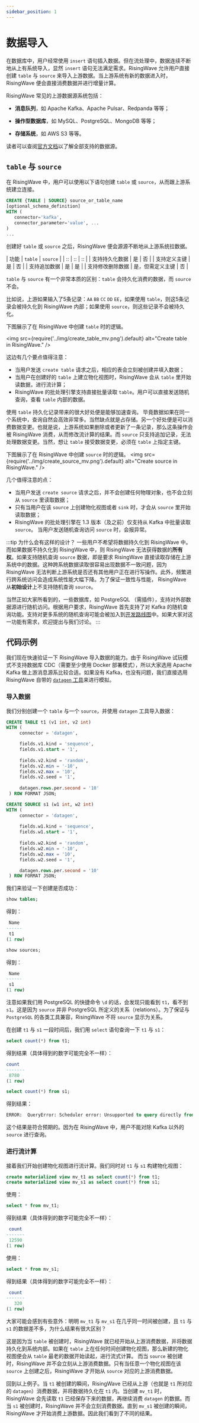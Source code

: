 ```yaml
---
sidebar_position: 1
---
```


# 数据导入

在数据库中，用户经常使用 `insert` 语句插入数据。但在流处理中，数据连续不断地从上有系统导入，显然 `insert` 语句无法满足需求。RisingWave 允许用户直接创建 `table` 与 `source` 来导入上游数据。当上游系统有新的数据进入时，RisingWave 便会直接消费数据并进行增量计算。

RisingWave 常见的上游数据源系统包括：

* **消息队列**，如 Apache Kafka、Apache Pulsar、Redpanda 等等；

* **操作型数据库**，如 MySQL、PostgreSQL、MongoDB 等等；

* **存储系统**，如 AWS S3 等等。

读者可以查阅[官方文档](https://docs.risingwave.com/docs/current/rw-integration-summary/)以了解全部支持的数据源。

## `table` 与 `source`

在 RisingWave 中，用户可以使用以下语句创建 `table` 或 `source`，从而跟上游系统建立连接。

```sql
CREATE {TABLE | SOURCE} source_or_table_name 
[optional_schema_definition]
WITH (
   connector='kafka',
   connector_parameter='value', ...
)
...
```


创建好 `table` 或 `source` 之后，RisingWave 便会源源不断地从上游系统拉数据。


| 功能 | `table` | `source` |
| :: | :: | :: |
| 支持持久化数据     | 是       | 否 |
| 支持定义主键   | 是        | 否 |
| 支持追加数据   | 是        | 是 |
| 支持修改删除数据   | 是，但需定义主键        | 否 |

`table` 与 `source` 有一个非常本质的区别：`table` 会持久化消费的数据，而 `source` 不会。






比如说，上游如果输入了5条记录：`AA` `BB` `CC` `DD` `EE`，如果使用 `table`，则这5条记录会被持久化到 RisingWave 内部；如果使用 `source`，则这些记录不会被持久化。



下图展示了在 RisingWave 中创建 `table` 时的逻辑。

<img
  src={require('../img/create_table_mv.png').default}
  alt="Create table in RisingWave."
/>

这边有几个要点值得注意：

- 当用户发送 `create table` 请求之后，相应的表会立刻被创建并填入数据；
- 当用户在创建好的 `table` 上建立物化视图时，RisingWave 会从 `table` 里开始读数据，进行流计算；
- RisingWave 的批处理引擎支持直接批量读取 `table`。用户可以直接发送随机查询，查看 `table` 内部的数据。

使用 `table` 持久化记录带来的很大好处便是能够加速查询。 毕竟数据如果在同一个系统中，查询自然会高效非常多。当然缺点就是占存储。另一个好处便是可以消费数据变更。也就是说，上游系统如果删除或者更新了一条记录，那么这条操作会被 RisingWave 消费，从而修改流计算的结果。而 `source` 只支持追加记录，无法处理数据变更。当然，想让 `table` 接受数据变更，必须在 `table` 上指定主键。


下图展示了在 RisingWave 中创建 `source` 时的逻辑。
<img
  src={require('../img/create_source_mv.png').default}
  alt="Create source in RisingWave."
/>

几个值得注意的点：

- 当用户发送 `create source` 请求之后，并不会创建任何物理对象，也不会立刻从 `source` 里读取数据；
- 只有当用户在该 `source` 上创建物化视图或者 `sink` 时，才会从 `source` 里开始读取数据；
- RisingWave 的批处理引擎在 1.3 版本（及之前）仅支持从 Kafka 中批量读取 `source`。 当用户发送随机查询访问 `source` 时，会报异常。


:::tip 为什么会有这样的设计？
一些用户不希望将数据持久化到 RisingWave 中。而如果数据不持久化到 RisingWave 中，则 RisingWave 无法获得数据的**所有权**。如果支持随机查询 `source` 数据，即是要求 RisingWave 直接读取存储在上游系统中的数据。这种跨系统数据读取很容易出现数据不一致问题，因为 RisingWave 无法判断上游系统是否还有其他用户正在进行写操作。此外，频繁进行跨系统访问会造成系统性能大幅下降。为了保证一致性与性能， RisingWave 从**初始设计**上不支持随机查询 `source`。

当然正如大家所看到的，一些数据库，如 PostgreSQL （需插件），支持对外部数据源进行随机访问。根据用户要求，RisingWave 首先支持了对 Kafka 的随机查询功能。支持对更多系统的随机查询可能会被加入到[开发路线图](https://github.com/risingwavelabs/risingwave/issues/13115)中。如果大家对这一功能有需求，欢迎提出与我们讨论。
:::

## 代码示例

我们现在快速验证一下 RisingWave 导入数据的能力。由于 RisingWave 试玩模式不支持数据库 CDC（需要至少使用 Docker 部署模式），所以大家选用 Apache Kafka 做上游消息源系比较合适。如果没有 Kafka，也没有问题，我们直接选用 RisingWave 自带的 [`datagen` 工具](https://docs.risingwave.com/docs/0.1.16/create-source-datagen/)来进行模拟。

### 导入数据

我们分别创建一个 `table` 与一个 `source`，并使用 `datagen` 工具导入数据：
```sql
CREATE TABLE t1 (v1 int, v2 int) 
WITH (
     connector = 'datagen',

     fields.v1.kind = 'sequence',
     fields.v1.start = '1',
  
     fields.v2.kind = 'random',
     fields.v2.min = '-10',
     fields.v2.max = '10',
     fields.v2.seed = '1',
  
     datagen.rows.per.second = '10'
 ) ROW FORMAT JSON;

CREATE SOURCE s1 (w1 int, w2 int) 
WITH (
     connector = 'datagen',
  
     fields.w1.kind = 'sequence',
     fields.w1.start = '1',
  
     fields.w2.kind = 'random',
     fields.w2.min = '-10',
     fields.w2.max = '10',
     fields.w2.seed = '1',

     datagen.rows.per.second = '10'
 ) ROW FORMAT JSON;
```

我们来验证一下创建是否成功：

```sql
show tables;
```

得到：
```sql
 Name
------
 t1
(1 row)
```


```sql
show sources;
```

得到：
```sql
 Name
------
 s1
(1 row)
```

注意如果我们用 PostgreSQL 的快捷命令 `\d` 的话，会发现只能看到 `t1`，看不到 `s1`。这是因为 `source` 并非 PostgreSQL 所定义的关系（relations）。为了保证与 `PostgreSQL` 的各类工具兼容，RisingWave 不将 `source` 显示为关系。


在创建 `t1` 与 `s1` 一段时间后，我们用 `select` 语句查询一下 `t1` 与 `s1`：

```sql
select count(*) from t1;
```

 得到结果（具体得到的数字可能完全不一样）：
 ```sql
 count
-------
  8780
(1 row)
 ```

```sql
select count(*) from s1;
```

得到结果：
```sql
ERROR:  QueryError: Scheduler error: Unsupported to query directly from this source
```

这个结果是符合预期的。因为在 RisingWave 中，用户不能对除 Kafka 以外的 `source` 进行查询。

### 进行流计算

接着我们开始创建物化视图进行流计算。我们同时对 `t1` 与 `s1` 构建物化视图：

```sql
create materialized view mv_t1 as select count(*) from t1;
create materialized view mv_s1 as select count(*) from s1;
```

使用：
```sql
select * from mv_t1;
```

得到结果（具体得到的数字可能完全不一样）：
```sql
 count
-------
 12590
(1 row)
```

使用：
```sql
select * from mv_s1;
```

得到结果（具体得到的数字可能完全不一样）：
```sql
 count
-------
   320
(1 row)
```

大家可能会感到有些意外：明明 `mv_t1` 与 `mv_s1` 在几乎同一时间被创建，且 `t1` 与 `s1` 的数据差不多，为什么结果有很大区别？

这是因为当 `table` 被创建时，RisingWave 就已经开始从上游消费数据，并将数据持久化到系统内部。如果在 `table` 上在任何时间创建物化视图，那么新建的物化视图便会从 `table` 最老的数据开始读起，进行流式计算。
而当 `source` 被创建时，RisingWave 并不会立刻从上游消费数据。只有当任意一个物化视图在该 `source` 上创建之后，RisingWave 才开始从 `source` 对应的上游消费数据。

回到以上例子。当 `t1` 被创建的瞬间，RisingWave 已经从上游（也就是 `t1` 所对应的 `datagen`）消费数据，并将数据持久化在 `t1` 内。当创建 `mv_t1` 时，RisingWave 会先读取 `t1` 已经保存下来的数据，再继续消费 `datagen` 的数据。而当 `s1` 被创建时，RisingWave 并不会立刻消费数据。直到 `mv_s1` 被创建的瞬间，RisingWave 才开始消费上游数据。因此我们看到了不同的结果。
